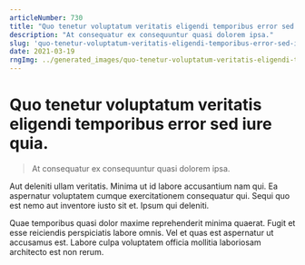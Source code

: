 ```yaml
---
articleNumber: 730
title: "Quo tenetur voluptatum veritatis eligendi temporibus error sed iure quia."
description: "At consequatur ex consequuntur quasi dolorem ipsa."
slug: 'quo-tenetur-voluptatum-veritatis-eligendi-temporibus-error-sed-iure-quia.'
date: 2021-03-19
rngImg: ../generated_images/quo-tenetur-voluptatum-veritatis-eligendi-temporibus-error-sed-iure-quia..jpg
---
```


# Quo tenetur voluptatum veritatis eligendi temporibus error sed iure quia.

> At consequatur ex consequuntur quasi dolorem ipsa.

Aut deleniti ullam veritatis. Minima ut id labore accusantium nam qui. Ea aspernatur voluptatem cumque exercitationem consequatur qui. Sequi quo est nemo aut inventore iusto sit et. Ipsum qui deleniti.
 Quae temporibus quasi dolor maxime reprehenderit minima quaerat. Fugit et esse reiciendis perspiciatis labore omnis. Vel et quas est aspernatur ut accusamus est. Labore culpa voluptatem officia mollitia laboriosam architecto est non rerum.
